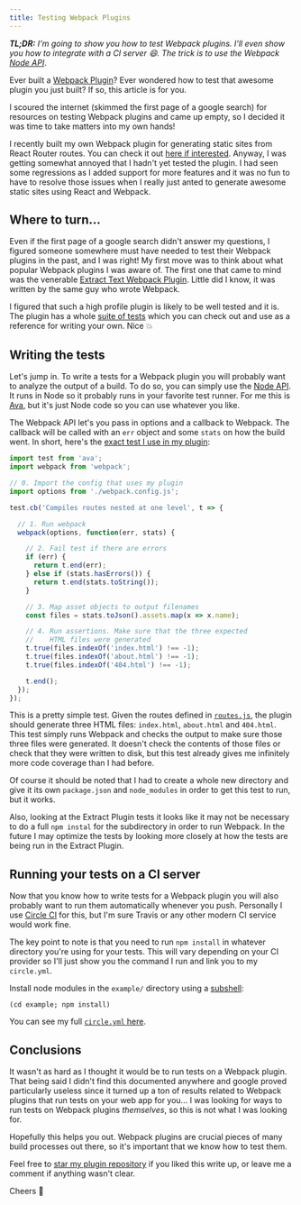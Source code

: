 ```yaml
---
title: Testing Webpack Plugins
---
```


_**TL;DR:** I'm going to show you how to test Webpack plugins. I'll even show you how to integrate with a CI server :smile:. The trick is to use the Webpack [Node API][]_.

Ever built a [Webpack Plugin][]? Ever wondered how to test that awesome plugin you just built? If so, this article is for you.

I scoured the internet (skimmed the first page of a google search) for resources on testing Webpack plugins and came up empty, so I decided it was time to take matters into my own hands!

I recently built my own Webpack plugin for generating static sites from React Router routes. You can check it out [here if interested][static]. Anyway, I was getting somewhat annoyed that I hadn't yet tested the plugin. I had seen some regressions as I added support for more features and it was no fun to have to resolve those issues when I really just anted to generate awesome static sites using React and Webpack.

## Where to turn...

Even if the first page of a google search didn't answer my questions, I figured someone somewhere must have needed to test their Webpack plugins in the past, and I was right! My first move was to think about what popular Webpack plugins I was aware of. The first one that came to mind was the venerable [Extract Text Webpack Plugin][]. Little did I know, it was written by the same guy who wrote Webpack.

[Extract Text Webpack Plugin]:https://github.com/webpack/extract-text-webpack-plugin

I figured that such a high profile plugin is likely to be well tested and it is. The plugin has a whole [suite of tests][extract tests] which you can check out and use as a reference for writing your own. Nice :boom:

## Writing the tests

Let's jump in. To write a tests for a Webpack plugin you will probably want to analyze the output of a build. To do so, you can simply use the [Node API][]. It runs in Node so it probably runs in your favorite test runner. For me this is [Ava][], but it's just Node code so you can use whatever you like.

The Webpack API let's you pass in options and a callback to Webpack. The callback will be called with an `err` object and some `stats` on how the build went. In short, here's the [exact test I use in my plugin][]:

[exact test I use in my plugin]:https://github.com/iansinnott/react-static-webpack-plugin/blob/master/example/test.js

```js
import test from 'ava';
import webpack from 'webpack';

// 0. Import the config that uses my plugin
import options from './webpack.config.js';

test.cb('Compiles routes nested at one level', t => {

  // 1. Run webpack
  webpack(options, function(err, stats) {

    // 2. Fail test if there are errors
    if (err) {
      return t.end(err);
    } else if (stats.hasErrors()) {
      return t.end(stats.toString());
    }

    // 3. Map asset objects to output filenames
    const files = stats.toJson().assets.map(x => x.name);

    // 4. Run assertions. Make sure that the three expected
    //    HTML files were generated
    t.true(files.indexOf('index.html') !== -1);
    t.true(files.indexOf('about.html') !== -1);
    t.true(files.indexOf('404.html') !== -1);

    t.end();
  });
});
```

This is a pretty simple test. Given the routes defined in [`routes.js`][routes], the plugin should generate three HTML files: `index.html`, `about.html` and `404.html`. This test simply runs Webpack and checks the output to make sure those three files were generated. It doesn't check the contents of those files or check that they were written to disk, but this test already gives me infinitely more code coverage than I had before.

Of course it should be noted that I had to create a whole new directory and give it its own `package.json` and `node_modules` in order to get this test to run, but it works.

Also, looking at the Extract Plugin tests it looks like it may not be necessary to do a full `npm instal` for the subdirectory in order to run Webpack. In the future I may optimize the tests by looking more closely at how the tests are being run in the Extract Plugin.

## Running your tests on a CI server

Now that you know how to write tests for a Webpack plugin you will also probably want to run them automatically whenever you push. Personally I use [Circle CI][] for this, but I'm sure Travis or any other modern CI service would work fine.

The key point to note is that you need to run `npm install` in whatever directory you're using for your tests. This will vary depending on your CI provider so I'll just show you the command I run and link you to my `circle.yml`.

Install node modules in the `example/` directory using a [subshell][]:

[subshell]: http://www.tldp.org/LDP/abs/html/subshells.html

```
(cd example; npm install)
```

You can see my full [`circle.yml` here][circle].

## Conclusions

It wasn't as hard as I thought it would be to run tests on a Webpack plugin. That being said I didn't find this documented anywhere and google proved particularly useless since it turned up a ton of results related to Webpack plugins that run tests on your web app for you... I was looking for ways to run tests on Webpack plugins _themselves_, so this is not what I was looking for.

Hopefully this helps you out. Webpack plugins are crucial pieces of many build processes out there, so it's important that we know how to test them.

Feel free to [star my plugin repository][static] if you liked this write up, or leave me a comment if anything wasn't clear.

Cheers :beers:

[static]:https://github.com/iansinnott/react-static-webpack-plugin
[Webpack Plugin]: https://github.com/webpack/docs/wiki/how-to-write-a-plugin
[routes]: https://github.com/iansinnott/react-static-webpack-plugin/blob/master/example/src/routes.js
[Node API]:https://webpack.github.io/docs/node.js-api.html
[extract tests]:https://github.com/webpack/extract-text-webpack-plugin/tree/master/test
[circle]:https://github.com/iansinnott/react-static-webpack-plugin/blob/master/circle.yml#L9
[Circle CI]:https://circleci.com/
[Ava]:https://github.com/sindresorhus/ava

